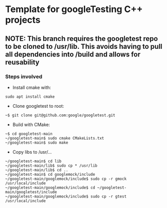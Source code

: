 # Template for googleTesting C++ projects

## NOTE: This branch requires the googletest repo to be cloned to /usr/lib. This avoids having to pull all dependencies into /build and allows for reusability

### Steps involved

+ Install cmake with:

```
sudo apt install cmake
```

+ Clone googletest to root:

```
~$ git clone git@github.com:google/googletest.git
```

+ Build with CMake:

```
~$ cd googletest-main
~/googletest-main$ sudo cmake CMakeLists.txt
~/googletest-main$ sudo make
```

+ Copy libs to /usr/...

```
~/googletest-main$ cd lib
~/googletest-main/lib$ sudo cp * /usr/lib
~/googletest-main/lib$ cd ..
~/googletest-main$ cd googlemock/include
~/googletest-main/googlemock/include$ sudo cp -r gmock /usr/local/include
~/googletest-main/googlemock/include$ cd ~/googletest-main/googletest/include
~/googletest-main/googlemock/include$ sudo cp -r gtest /usr/local/include

```